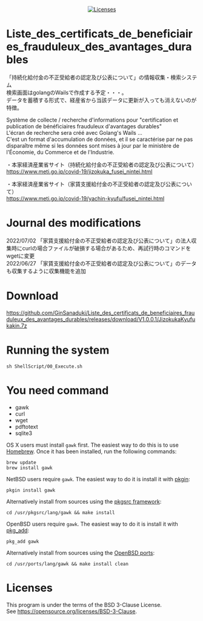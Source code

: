 <p align="center">
    <a href="https://opensource.org/licenses/BSD-3-Clause"><img src="https://img.shields.io/badge/license-bsd-orange.svg" alt="Licenses"></a>
</p>

# Liste_des_certificats_de_beneficiaires_frauduleux_des_avantages_durables
「持続化給付金の不正受給者の認定及び公表について」の情報収集・検索システム  
検索画面はgolangのWailsで作成する予定・・・。  
データを蓄積する形式で、経産省から当該データに更新が入っても消えないのが特徴。  

Système de collecte / recherche d'informations pour "certification et publication de bénéficiaires frauduleux d'avantages durables"  
L'écran de recherche sera créé avec Golang's Wails ...  
C'est un format d'accumulation de données, et il se caractérise par ne pas disparaître même si les données sont mises à jour par le ministère de l'Économie, du Commerce et de l'Industrie.  

・本家経済産業省サイト（持続化給付金の不正受給者の認定及び公表について）  
https://www.meti.go.jp/covid-19/jizokuka_fusei_nintei.html  

・本家経済産業省サイト（家賃支援給付金の不正受給者の認定及び公表について）  
https://www.meti.go.jp/covid-19/yachin-kyufu/fusei_nintei.html    

# Journal des modifications

2022/07/02 「家賃支援給付金の不正受給者の認定及び公表について」の法人収集時にcurlの場合ファイルが破損する場合があるため、再試行時のコマンドをwgetに変更  
2022/06/27 「家賃支援給付金の不正受給者の認定及び公表について」のデータも収集するように収集機能を追加  

# Download

https://github.com/GinSanaduki/Liste_des_certificats_de_beneficiaires_frauduleux_des_avantages_durables/releases/download/V1.0.0.1/JizokukaKyufukakin.7z  


# Running the system

```
sh ShellScript/00_Execute.sh
```

# You need command
- gawk
- curl
- wget
- pdftotext
- sqlite3

OS X users must install `gawk` first. The easiest way to do this is to use [Homebrew](http://brew.sh/). Once it has been installed, run the following commands:
```
brew update
brew install gawk
```

NetBSD users require `gawk`. The easiest way to do it is install it with [pkgin](http://pkgin.net):
```
pkgin install gawk
```

Alternatively install from sources using the [pkgsrc framework](https://pkgsrc.org/):
```
cd /usr/pkgsrc/lang/gawk && make install
```


OpenBSD users require `gawk`. The easiest way to do it is install it with [pkg_add](http://man.openbsd.org/OpenBSD-current/man1/pkg_add.1):
```
pkg_add gawk
```

Alternatively install from sources using the [OpenBSD ports](http://man.openbsd.org/OpenBSD-current/man1/ports.7):
```
cd /usr/ports/lang/gawk && make install clean
```

# Licenses
This program is under the terms of the BSD 3-Clause License.  
See https://opensource.org/licenses/BSD-3-Clause.  
